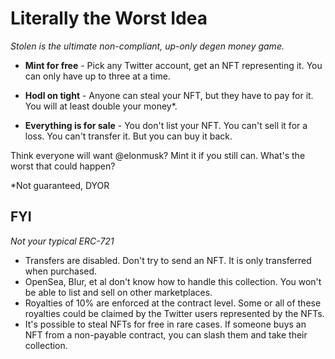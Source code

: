 # Literally the Worst Idea

_Stolen is the ultimate non-compliant, up-only degen money game._

- __Mint for free__ - Pick any Twitter account, get an NFT representing it. You can only have up to three at a time.

- __Hodl on tight__ - Anyone can steal your NFT, but they have to pay for it. You will at least double your money*.

- __Everything is for sale__ - You don't list your NFT. You can't sell it for a loss. You can't transfer it. But you can buy it back.

Think everyone will want @elonmusk? Mint it if you still can. What's the worst that could happen?

\*Not guaranteed, DYOR

## FYI

_Not your typical ERC-721_

- Transfers are disabled. Don't try to send an NFT. It is only transferred when purchased.
- OpenSea, Blur, et al don't know how to handle this collection. You won't be able to list and sell on other marketplaces.
- Royalties of 10% are enforced at the contract level. Some or all of these royalties could be claimed by the Twitter users represented by the NFTs.
- It's possible to steal NFTs for free in rare cases. If someone buys an NFT from a non-payable contract, you can slash them and take their collection.

